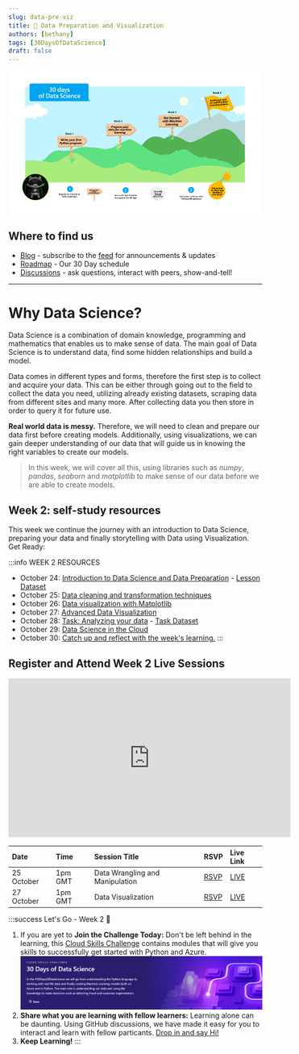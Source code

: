 ```yaml
---
slug: data-pre-viz
title: 🔎 Data Preparation and Visualization
authors: [bethany]
tags: [30DaysOfDataScience]
draft: false
---
```


<head>
  <meta name="twitter:url" content="https://microsoft.github.io/30daysof/docs/roadmaps/data-science" />
    <meta name="twitter:title" content="30DaysOfDataScience-  Data preparation and visualization." />
  <meta name="twitter:description" content="Our goal is to guide you through understanding data and using the knowledge to make decisions such as fraud detection, customer segmentation and product pricing." />
  <meta name="twitter:image" content="/img/twitter.png" />
  <meta name="twitter:card" content="summary_large_image" />
  <meta name="twitter:creator" content="@bethanyjep" />
  <meta name="twitter:site" content="@AzureAdvocates" /> 
  <link rel="canonical" href="https://aka.ms/http://aka.ms/30DaysDataScience" />
</head>

![header](img/roadmap.png)

## Where to find us

 * [Blog](/blog) - subscribe to the [feed](/blog/rss.xml) for announcements & updates
 * [Roadmap](/docs/roadmaps/data-science) - Our 30 Day schedule
 * [Discussions](https://aka.ms/30DS-Discuss) - ask questions, interact with peers, show-and-tell!

---

# Why Data Science?

Data Science is a combination of domain knowledge, programming and mathematics that enables us to make sense of data. The main goal of Data Science is to understand data, find some hidden relationships and build a model.

Data comes in different types and forms, therefore the first step is to collect and acquire your data. This can be either through going out to the field to collect the data you need, utilizing already existing datasets, scraping data from different sites and many more. After collecting data you then store in order to query it for future use.

**Real world data is messy.** Therefore, we will need to clean and prepare our data first before creating models. Additionally, using visualizations, we can gain deeper understanding of our data that will guide us in knowing the right variables to create our models.

> In this week, we will cover all this, using libraries such as *numpy*, *pandas*, *seaborn* and *matplotlib* to make sense of our data before we are able to create models.

## Week 2: self-study resources
This week we continue the journey with an introduction to Data Science, preparing your data and finally storytelling with Data using Visualization. Get Ready:

:::info WEEK 2 RESOURCES
* October 24: [Introduction to Data Science and Data Preparation](https://aka.ms/analyseData) - [Lesson Dataset](https://aka.ms/pumpkinsDataset )
* October 25: [Data cleaning and transformation techniques](https://learn.microsoft.com/en-us/training/modules/collect-manipulate-data-python-nasa/?WT.mc_id=cloudskillschallenge_75cb74c9-2fa0-4ec0-93cd-0a696314c362)
* October 26: [Data visualization with Matplotlib](https://aka.ms/manipulateData)
* October 27: [Advanced Data Visualization](https://microsoft.github.io/Data-Science-For-Beginners/#/3-Data-Visualization/README)
* October 28: [Task: Analyzing your data](https://microsoft.github.io/Data-Science-For-Beginners/#/4-Data-Science-Lifecycle/15-analyzing/README) - [Task Dataset](https://aka.ms/spamdataset)
* October 29: [Data Science in the Cloud](https://aka.ms/30DL-dscloud)
* October 30: [Catch up and reflect with the week's learning.](https://techcommunity.microsoft.com/t5/educator-developer-blog/setting-up-python-for-data-science-environments/ba-p/3557884?WT.mc_id=academic-76398-bethanycheum)
:::

## Register and Attend Week 2 Live Sessions
<iframe width="560" height="315" src="https://www.youtube.com/embed/w2cx9BEiq1U" title="YouTube video player" frameborder="0" allow="accelerometer; autoplay; clipboard-write; encrypted-media; gyroscope; picture-in-picture" allowfullscreen></iframe>

| Date | Time | Session Title | RSVP | Live Link |
|:---|:---|:---|:---| :---| 
|25 October | 1pm GMT | Data Wrangling and Manipulation | [RSVP](https://developer.microsoft.com/en-us/reactor/events/17359/?WT.mc_id=academic-78742-bethanycheum) | [LIVE](https://aka.ms/30DS-session3) |
|27 October | 1pm GMT | Data Visualization | [RSVP](https://developer.microsoft.com/en-us/reactor/events/17376/?WT.mc_id=academic-78742-bethanycheum) | [LIVE](https://aka.ms/30DS-session4) |

:::success  Let's Go - Week 2 🎉
1. If you are yet to **Join the Challenge Today:** Don't be left behind in the learning, this [Cloud Skills Challenge](https://aka.ms/30DS-challenge) contains modules that will give you skills to successfully get started with Python and Azure.
![Cloud Skills Challenge](img/CSC-30DS.png)
1. **Share what you are learning with fellow learners:** Learning alone can be daunting. Using GitHub discussions, we have made it easy for you to interact and learn with fellow particants. [Drop in and say Hi!](https://aka.ms/30DS-Discuss)  
1. **Keep Learning!**
:::
